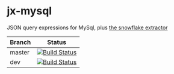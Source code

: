 # jx-mysql

JSON query expressions for MySql, plus [the snowflake extractor](https://github.com/klahnakoski/jx-mysql/blob/dev/docs/snowflake_extractor.md)

|Branch      |Status   |
|------------|---------|
|master      | [![Build Status](https://app.travis-ci.com/klahnakoski/jx-mysql.svg?branch=master)](https://travis-ci.com/github/klahnakoski/jx-mysql) |
|dev         | [![Build Status](https://app.travis-ci.com/klahnakoski/jx-mysql.svg?branch=dev)](https://travis-ci.com/github/klahnakoski/jx-mysql)    |

